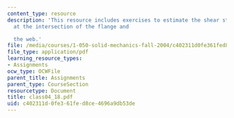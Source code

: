 ```yaml
---
content_type: resource
description: 'This resource includes exercises to estimate the shear stress acting
  at the intersection of the flange and

  the web.'
file: /media/courses/1-050-solid-mechanics-fall-2004/c402311d0fe361fed8ce4696a9db53de_class04_18.pdf
file_type: application/pdf
learning_resource_types:
- Assignments
ocw_type: OCWFile
parent_title: Assignments
parent_type: CourseSection
resourcetype: Document
title: class04_18.pdf
uid: c402311d-0fe3-61fe-d8ce-4696a9db53de
---
```

